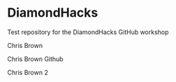 # DiamondHacks
Test repository for the DiamondHacks GitHub workshop

Chris Brown

Chris Brown Github

Chris Brown 2

